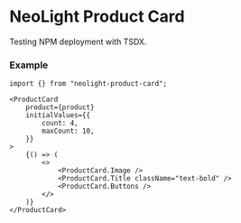 # NeoLight Product Card

Testing NPM deployment with TSDX.

### Example

```JSX
import {} from "neolight-product-card";
```

```JSX
<ProductCard
    product={product}
    initialValues={{
        count: 4,
        maxCount: 10,
    }}
>
    {() => (
        <>
            <ProductCard.Image />
            <ProductCard.Title className="text-bold" />
            <ProductCard.Buttons />
        </>
    )}
</ProductCard>
```
